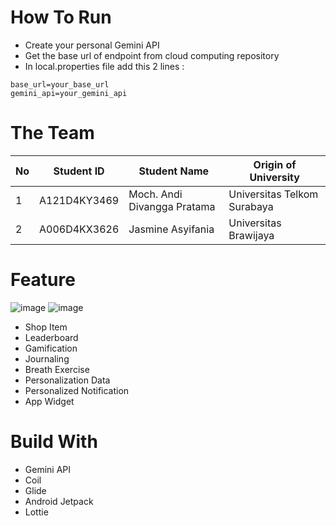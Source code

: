 # How To Run 
- Create your personal Gemini API
- Get the base url of endpoint from cloud computing repository
- In local.properties file add this 2 lines :
```
base_url=your_base_url
gemini_api=your_gemini_api
```

# The Team
| No | Student ID     | Student Name                        | Origin of University                |
|----|----------------|-------------------------------------|-------------------------------------|
| 1  | A121D4KY3469   | Moch. Andi Divangga Pratama         | Universitas Telkom Surabaya         |
| 2  | A006D4KX3626   | Jasmine Asyifania                   | Universitas Brawijaya               |


# Feature
![image](https://github.com/unsmoke/mobile-development/assets/87690913/a99c444f-99f6-4db5-9799-e9a6c8267b5a)
![image](https://github.com/unsmoke/mobile-development/assets/87690913/4b8cc52c-c3ea-4f10-90f1-8fc2c01171e9)

- Shop Item
- Leaderboard
- Gamification
- Journaling
- Breath Exercise
- Personalization Data
- Personalized Notification
- App Widget

# Build With
- Gemini API
- Coil
- Glide
- Android Jetpack
- Lottie
